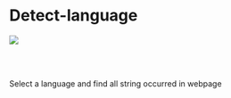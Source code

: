# Detect-language
<p>
  <img src="https://1.bp.blogspot.com/-WewQSjdY3Mw/X3ZRhHBjt9I/AAAAAAAAFx4/w9W93S8-wx0zASJaqssfOnAaWZzQCJtuwCLcBGAsYHQ/s1200/Newsletter%2BFacebook%2BHeader%2B%25285%2529.jpg">
</p>

<br>
<br>

Select a language and find all string occurred in webpage
